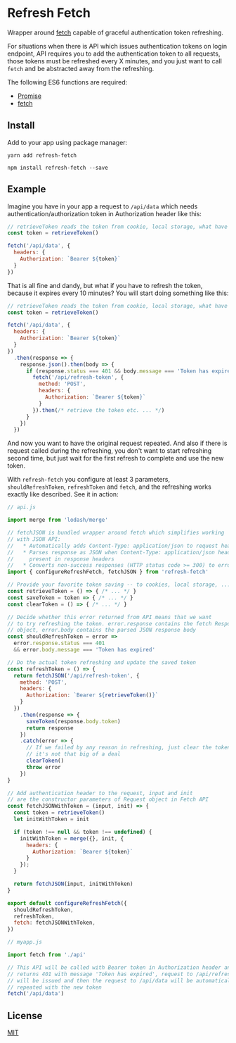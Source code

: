 # Refresh Fetch

Wrapper around [fetch](https://developer.mozilla.org/en-US/docs/Web/API/GlobalFetch) capable of graceful authentication token refreshing.

For situations when there is API which issues authentication tokens on login endpoint, API requires you to add the authentication token to all requests, those tokens must be refreshed every X minutes, and you just want to call `fetch` and be abstracted away from the refreshing.

The following ES6 functions are required:

* [Promise](https://developer.mozilla.org/en-US/docs/Web/JavaScript/Reference/Global_Objects/Promise)
* [fetch](https://developer.mozilla.org/en-US/docs/Web/API/GlobalFetch)

## Install

Add to your app using package manager:

```
yarn add refresh-fetch
```

```
npm install refresh-fetch --save
```

## Example

Imagine you have in your app a request to `/api/data` which needs authentication/authorization token in Authorization header like this:

```js
// retrieveToken reads the token from cookie, local storage, what have you...
const token = retrieveToken()

fetch('/api/data', {
  headers: {
    Authorization: `Bearer ${token}`
  }
})
```

That is all fine and dandy, but what if you have to refresh the token, because it expires every 10 minutes? You will start doing something like this:

```js
// retrieveToken reads the token from cookie, local storage, what have you...
const token = retrieveToken()

fetch('/api/data', {
  headers: {
    Authorization: `Bearer ${token}`
  }
})
  .then(response => {
    response.json().then(body => {
      if (response.status === 401 && body.message === 'Token has expired') {
        fetch('/api/refresh-token', {
          method: 'POST',
          headers: {
            Authorization: `Bearer ${token}`
          }
        }).then(/* retrieve the token etc. ... */)
      }
    })
  })
```

And now you want to have the original request repeated. And also if there is request called during the refreshing, you don't want to start refreshing second time, but just wait for the first refresh to complete and use the new token.

With `refresh-fetch` you configure at least 3 parameters, `shouldRefreshToken`, `refreshToken` and `fetch`, and the refreshing works exactly like described. See it in action:

```js
// api.js

import merge from 'lodash/merge'

// fetchJSON is bundled wrapper around fetch which simplifies working
// with JSON API:
//   * Automatically adds Content-Type: application/json to request headers
//   * Parses response as JSON when Content-Type: application/json header is
//     present in response headers
//   * Converts non-success responses (HTTP status code >= 300) to errors
import { configureRefreshFetch, fetchJSON } from 'refresh-fetch'

// Provide your favorite token saving -- to cookies, local storage, ...
const retrieveToken = () => { /* ... */ }
const saveToken = token => { /* ... */ }
const clearToken = () => { /* ... */ }

// Decide whether this error returned from API means that we want
// to try refreshing the token. error.response contains the fetch Response
// object, error.body contains the parsed JSON response body
const shouldRefreshToken = error =>
  error.response.status === 401
  && error.body.message === 'Token has expired'

// Do the actual token refreshing and update the saved token
const refreshToken = () => {
  return fetchJSON('/api/refresh-token', {
    method: 'POST',
    headers: {
      Authorization: `Bearer ${retrieveToken()}`
    }
  })
    .then(response => {
      saveToken(response.body.token)
      return response
    })
    .catch(error => {
      // If we failed by any reason in refreshing, just clear the token,
      // it's not that big of a deal
      clearToken()
      throw error
    })
}

// Add authentication header to the request, input and init
// are the constructor parameters of Request object in Fetch API
const fetchJSONWithToken = (input, init) => {
  const token = retrieveToken()
  let initWithToken = init

  if (token !== null && token !== undefined) {
    initWithToken = merge({}, init, {
      headers: {
        Authorization: `Bearer ${token}`
      }
    });
  }

  return fetchJSON(input, initWithToken)
}

export default configureRefreshFetch({
  shouldRefreshToken,
  refreshToken,
  fetch: fetchJSONWithToken,
})

```

```js
// myapp.js

import fetch from './api'

// This API will be called with Bearer token in Authorization header and if it
// returns 401 with message 'Token has expired', request to /api/refresh-token
// will be issued and then the request to /api/data will be automatically
// repeated with the new token
fetch('/api/data')
```


## License

[MIT](./LICENSE.md)
